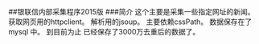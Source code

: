 ##银联信内部采集程序2015版
###简介 
这个主要是采集一些指定网址的新闻。
获取网页用的httpclient。
解析用的jsoup。
主要依赖cssPath。
数据保存在了mysql 中。
到目前为止 已经保存了3000万去重后的数据了。
